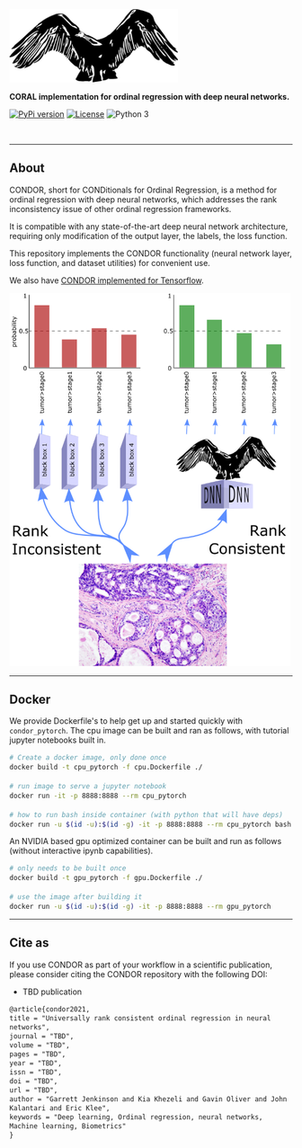 
<img src="./img/condor.png" width=300>

**CORAL implementation for ordinal regression with deep neural networks.**

[![PyPi version](https://pypip.in/v/condor_pytorch/badge.png)](https://pypi.org/project/condor_pytorch/)
[![License](https://img.shields.io/badge/license-MIT-blue.svg)](https://github.com/raschka-research-group/condor_pytorch/blob/main/LICENSE)
![Python 3](https://img.shields.io/badge/python-3-blue.svg)

<br>

---

## About  
CONDOR, short for CONDitionals for Ordinal Regression, is a method for ordinal regression with deep neural networks,
which addresses the rank inconsistency issue of other ordinal regression frameworks.

It is compatible with any state-of-the-art deep neural network architecture, requiring only modification of the
output layer, the labels, the loss function.

This repository implements the CONDOR functionality (neural network layer, loss function, and dataset utilities) for convenient use.

We also have [CONDOR implemented for Tensorflow](https://github.com/GarrettJenkinson/condor_tensorflow).

<img src="./img/rankconsistent.png" width=500>

---

## Docker

We provide Dockerfile's to help get up and started quickly with `condor_pytorch`.
The cpu image can be built and ran as follows, with tutorial jupyter notebooks
built in.

```bash
# Create a docker image, only done once
docker build -t cpu_pytorch -f cpu.Dockerfile ./

# run image to serve a jupyter notebook
docker run -it -p 8888:8888 --rm cpu_pytorch

# how to run bash inside container (with python that will have deps)
docker run -u $(id -u):$(id -g) -it -p 8888:8888 --rm cpu_pytorch bash
```

An NVIDIA based gpu optimized container can be built and run
as follows (without interactive ipynb capabilities).

```bash
# only needs to be built once
docker build -t gpu_pytorch -f gpu.Dockerfile ./

# use the image after building it
docker run -u $(id -u):$(id -g) -it -p 8888:8888 --rm gpu_pytorch
```

---

## Cite as

If you use CONDOR as part of your workflow in a scientific publication, please consider citing the CONDOR repository with the following DOI:

- TBD publication

```
@article{condor2021,
title = "Universally rank consistent ordinal regression in neural networks",
journal = "TBD",
volume = "TBD",
pages = "TBD",
year = "TBD",
issn = "TBD",
doi = "TBD",
url = "TBD",
author = "Garrett Jenkinson and Kia Khezeli and Gavin Oliver and John Kalantari and Eric Klee",
keywords = "Deep learning, Ordinal regression, neural networks, Machine learning, Biometrics"
}
```

